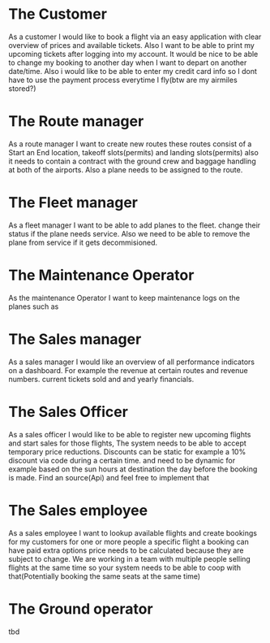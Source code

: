 # The Customer <br>
As a customer I would like to book a flight via an easy application with clear overview of prices and available tickets. Also I want to be able to print my upcoming tickets after logging into my account. It would be nice to be able to change my booking to another day when I want to depart on another date/time. Also i would like to be able to enter my credit card info so I dont have to use the payment process everytime I fly(btw are my airmiles stored?)

# The Route manager <br>
As a route manager I want to create new routes these routes consist of a Start an End location, takeoff slots(permits) and landing slots(permits) also it needs to contain a contract with the ground crew and baggage handling at both of the airports. Also a plane needs to be assigned to the route. 

# The Fleet manager <br>
As a fleet manager I want to be able to add planes to the fleet. change their status if the plane needs service. Also we need to be able to remove the plane from service if it gets decommisioned.

# The Maintenance Operator <br>
As the maintenance Operator I want to keep maintenance logs on the planes such as

# The Sales manager <br>
As a sales manager I would like an overview of all performance indicators on a dashboard. For example the revenue at certain routes and revenue numbers. current tickets sold and and yearly financials.

# The Sales Officer <br>
As a sales officer I would like to be able to register new upcoming flights and start sales for those flights, The system needs to be able to accept temporary price reductions. Discounts can be static for example a 10% discount via code during a certain time. and need to be dynamic for example based on the sun hours at destination the day before the booking is made. Find an source(Api) and feel free to implement that

# The Sales employee <br>
As a sales employee I want to lookup available flights and create bookings for my customers for one or more people a specific flight a booking can have paid extra options price needs to be calculated because they are subject to change. We are working in a team with multiple people selling flights at the same time so your system needs to be able to coop with that(Potentially booking the same seats at the same time)

# The Ground operator <br>
tbd 
